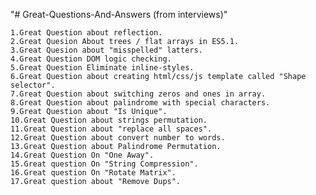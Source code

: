 "# Great-Questions-And-Answers (from interviews)" 
	
	1.Great Question about reflection.
	2.Great Quesion About trees / flat arrays in ES5.1.
	3.Great Quesion about "misspelled" latters.
	4.Great Question DOM logic checking.
	5.Great Question Eliminate inline-styles.
	6.Great Question about creating html/css/js template called "Shape selector".
	7.Great Question about switching zeros and ones in array.
	8.Great Question about palindrome with special characters. 
	9.Great Question about "Is Unique". 
	10.Great Question about strings permutation.
	11.Great Question about "replace all spaces".
	12.Great Question about convert number to words.
	13.Great Question about Palindrome Permutation.
	14.Great Question On "One Away".
	15.Great question On "String Compression".
	16.Great question On "Rotate Matrix".
	17.Great question about "Remove Dups".
